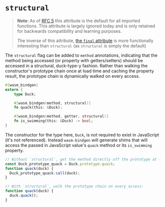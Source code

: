 # `structural`

> **Note**: As of [RFC 5] this attribute is the default for all imported
> functions. This attribute is largely ignored today and is only retained for
> backwards compatibility and learning purposes.
>
> The inverse of this attribute, [the `final`
> attribute](final.html) is more functionally interesting than
> `structural` (as `structural` is simply the default)

[RFC 5]: https://rustwasm.github.io/rfcs/005-structural-and-deref.html

The `structural` flag can be added to `method` annotations, indicating that the
method being accessed (or property with getters/setters) should be accessed in a
structural, duck-type-y fashion. Rather than walking the constructor's prototype
chain once at load time and caching the property result, the prototype chain is
dynamically walked on every access.

```rust
#[wasm_bindgen]
extern {
    type Duck;

    #[wasm_bindgen(method, structural)]
    fn quack(this: &Duck);

    #[wasm_bindgen(method, getter, structural)]
    fn is_swimming(this: &Duck) -> bool;
}
```

The constructor for the type here, `Duck`, is not required to exist in
JavaScript (it's not referenced).  Instead `wasm-bindgen` will generate shims
that will access the passed in JavaScript value's `quack` method or its
`is_swimming` property.

```js
// Without `structural`, get the method directly off the prototype at load time:
const Duck_prototype_quack = Duck.prototype.quack;
function quack(duck) {
  Duck_prototype_quack.call(duck);
}

// With `structural`, walk the prototype chain on every access:
function quack(duck) {
  duck.quack();
}
```
